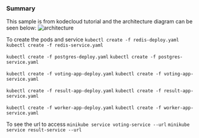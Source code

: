 
### Summary 
This sample is from kodecloud tutorial and the architecture diagram can be seen below:
![architecture](../references/voting-app-architecture.png)

To create the pods and service 
`kubectl create -f redis-deploy.yaml`
`kubectl create -f redis-service.yaml`

`kubectl create -f postgres-deploy.yaml`
`kubectl create -f postgres-service.yaml`

`kubectl create -f voting-app-deploy.yaml`
`kubectl create -f voting-app-service.yaml`

`kubectl create -f result-app-deploy.yaml`
`kubectl create -f result-app-service.yaml`

`kubectl create -f worker-app-deploy.yaml`
`kubectl create -f worker-app-service.yaml`

To see the url to access
`minikube service voting-service --url`
`minikube service result-service --url`


